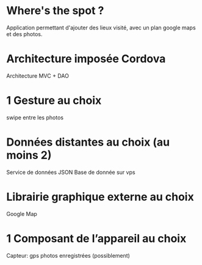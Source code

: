 # Where's the spot ?
Application permettant d'ajouter des lieux visité, avec un plan google maps et des photos.
# Architecture imposée Cordova
Architecture MVC + DAO 
# 1 Gesture au choix 
swipe entre les photos
# Données distantes au choix (au moins 2)
Service de données JSON
Base de donnée sur vps
# Librairie graphique externe au choix 
Google Map
# 1 Composant de l’appareil au choix
Capteur: gps
photos enregistrées (possiblement)
